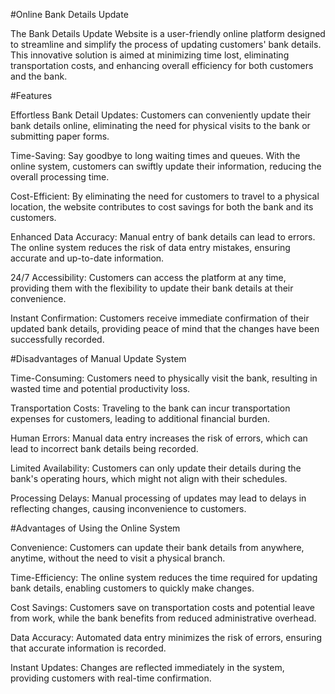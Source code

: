 #Online Bank Details Update 

The Bank Details Update Website is a user-friendly online platform designed to streamline and simplify the process of updating customers' bank details. This innovative solution is aimed at minimizing time lost, eliminating transportation costs, and enhancing overall efficiency for both customers and the bank.

#Features

Effortless Bank Detail Updates: Customers can conveniently update their bank details online, eliminating the need for physical visits to the bank or submitting paper forms.

Time-Saving: Say goodbye to long waiting times and queues. With the online system, customers can swiftly update their information, reducing the overall processing time.

Cost-Efficient: By eliminating the need for customers to travel to a physical location, the website contributes to cost savings for both the bank and its customers.

Enhanced Data Accuracy: Manual entry of bank details can lead to errors. The online system reduces the risk of data entry mistakes, ensuring accurate and up-to-date information.

24/7 Accessibility: Customers can access the platform at any time, providing them with the flexibility to update their bank details at their convenience.

Instant Confirmation: Customers receive immediate confirmation of their updated bank details, providing peace of mind that the changes have been successfully recorded.

#Disadvantages of Manual Update System

Time-Consuming: Customers need to physically visit the bank, resulting in wasted time and potential productivity loss.

Transportation Costs: Traveling to the bank can incur transportation expenses for customers, leading to additional financial burden.

Human Errors: Manual data entry increases the risk of errors, which can lead to incorrect bank details being recorded.

Limited Availability: Customers can only update their details during the bank's operating hours, which might not align with their schedules.

Processing Delays: Manual processing of updates may lead to delays in reflecting changes, causing inconvenience to customers.

#Advantages of Using the Online System

Convenience: Customers can update their bank details from anywhere, anytime, without the need to visit a physical branch.

Time-Efficiency: The online system reduces the time required for updating bank details, enabling customers to quickly make changes.

Cost Savings: Customers save on transportation costs and potential leave from work, while the bank benefits from reduced administrative overhead.

Data Accuracy: Automated data entry minimizes the risk of errors, ensuring that accurate information is recorded.

Instant Updates: Changes are reflected immediately in the system, providing customers with real-time confirmation.

